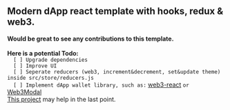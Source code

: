 ## Modern dApp react template with hooks, redux & web3.

<b>Would be great to see any contributions to this template.
</br>
</br>
Here is a potential Todo:</b>
</br>`  [ ] Upgrade dependencies`
</br>`  [ ] Improve UI`
</br>`  [ ] Seperate reducers (web3, increment&decrement, set&update theme) inside src/store/reducers.js`
</br>`  [ ] Implement dApp wallet library, such as:` [web3-react](https://github.com/NoahZinsmeister/web3-react/) `or` [Web3Modal](https://github.com/Web3Modal/web3modal/)
</br>[This project](https://github.com/xternet/dapp_wallet) may help in the last point.
